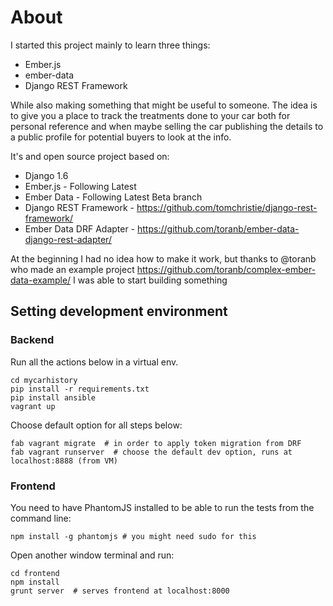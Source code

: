 # About

I started this project mainly to learn three things:

- Ember.js
- ember-data
- Django REST Framework

While also making something that might be useful to someone.
The idea is to give you a place to track the treatments done to your car
both for personal reference and when maybe selling the car publishing the
details to a public profile for potential buyers to look at the info.

It's and open source project based on:

- Django 1.6
- Ember.js - Following Latest
- Ember Data - Following Latest Beta branch
- Django REST Framework - https://github.com/tomchristie/django-rest-framework/
- Ember Data DRF Adapter - https://github.com/toranb/ember-data-django-rest-adapter/

At the beginning I had no idea how to make it work, but thanks to @toranb
who made an example project https://github.com/toranb/complex-ember-data-example/
I was able to start building something

## Setting development environment


### Backend

Run all the actions below in a virtual env.

    cd mycarhistory
    pip install -r requirements.txt
    pip install ansible
    vagrant up

Choose default option for all steps below:

    fab vagrant migrate  # in order to apply token migration from DRF
    fab vagrant runserver  # choose the default dev option, runs at localhost:8888 (from VM)


### Frontend

You need to have PhantomJS installed to be able to run the tests from the command line:

    npm install -g phantomjs # you might need sudo for this

Open another window terminal and run:

    cd frontend
    npm install
    grunt server  # serves frontend at localhost:8000
